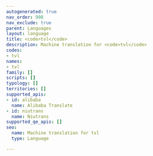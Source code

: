 ```yaml
---
autogenerated: true
nav_order: 998
nav_exclude: true
parent: Languages
layout: language
title: <code>tvl</code>
description: Machine translation for <code>tvl</code>
codes:
- tvl
names:
- tvl
family: []
scripts: []
typology: []
territories: []
supported_apis:
- id: alibaba
  name: Alibaba Translate
- id: niutrans
  name: Niutrans
supported_qe_apis: []
seo:
  name: Machine translation for tvl
  type: Language

---
```


